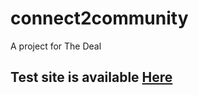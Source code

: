 # connect2community
A project for The Deal

## Test site is available [Here](http://www.desiderius.org.uk/thedeal)
